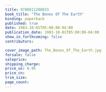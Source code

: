 ```yaml
---
title: 9780811208833
book_title: "The Bones Of The Earth"
binding: paperback
published: true
date: 1983-10-01T05:00:00-04:00
publication_date: 1983-10-01T05:00:00-04:00
show_in_forthcoming: false
contributors:

cover_image_path: The_Bones_Of_The_Earth.jpg
forsale: false
saleprice:
shipping_charge:
price_us: 6.95
price_cn:
trim_size:
page_count:
---
```


